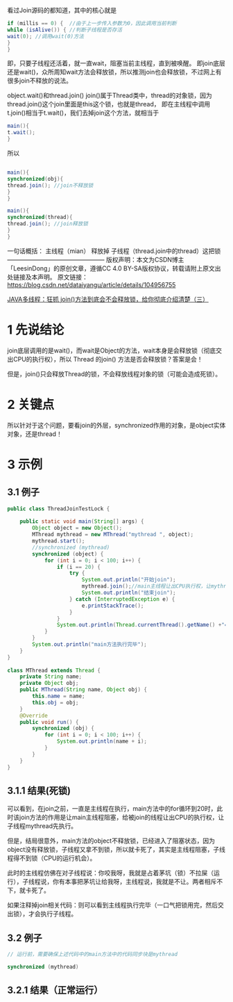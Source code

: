 看过Join源码的都知道，其中的核心就是
```java
if (millis == 0) {  //由于上一步传入参数为0，因此调用当前判断
while (isAlive()) { //判断子线程是否存活
wait(0); //调用wait(0)方法
}
}
```


即，只要子线程还活着，就一直wait，阻塞当前主线程，直到被唤醒。
即join底层还是wait()，众所周知wait方法会释放锁，所以推测join也会释放锁，不过网上有很多join不释放的说法。

object.wait()和thread.join()
join()属于Thread类中，thread的对象锁，因为thread.join()这个join里面是this这个锁，也就是thread，
即在主线程中调用t.join()相当于t.wait()，我们去掉join这个方法，就相当于
```java
main(){
t.wait();
}
```

所以
```java

main(){
synchronized(obj){
thread.join(); //join不释放锁
}
}

main(){
synchronized(thread){
thread.join(); //join释放锁
}
}

```
一句话概括：
主线程（mian） 释放掉 子线程（thread.join中的thread）这把锁
————————————————
版权声明：本文为CSDN博主「LeesinDong」的原创文章，遵循CC 4.0 BY-SA版权协议，转载请附上原文出处链接及本声明。
原文链接：https://blog.csdn.net/dataiyangu/article/details/104956755


[JAVA多线程：狂抓 join()方法到底会不会释放锁，给你彻底介绍清楚（三）](https://blog.csdn.net/succing/article/details/123023851)

# 1 先说结论

join底层调用的是wait()，而wait是Object的方法，wait本身是会释放锁（彻底交出CPU的执行权），所以 Thread 的join() 方法是否会释放锁？答案是会！

但是，join()只会释放Thread的锁，不会释放线程对象的锁（可能会造成死锁）。

# 2 关键点

所以针对于这个问题，要看join的外层，synchronized作用的对象，是object实体对象，还是thread！



# 3 示例

## 3.1 例子 
```java
public class ThreadJoinTestLock {
 
	public static void main(String[] args) {
		Object object = new Object();
		MThread mythread = new MThread("mythread ", object);
		mythread.start();
		//synchronized (mythread)
		synchronized (object) {
			for (int i = 0; i < 100; i++) {
				if (i == 20) {
					try {
						System.out.println("开始join");
						mythread.join();//main主线程让出CPU执行权，让mythread子线程优先执行
						System.out.println("结束join");
					} catch (InterruptedException e) {
						e.printStackTrace();
					}
				}
				System.out.println(Thread.currentThread().getName() +"==" + i);
			}
		}
		System.out.println("main方法执行完毕");
	}
}
 
class MThread extends Thread {
	private String name;
	private Object obj;
	public MThread(String name, Object obj) {
		this.name = name;
		this.obj = obj;
	}
	@Override
	public void run() {
		synchronized (obj) {
			for (int i = 0; i < 100; i++) {
				System.out.println(name + i);
			}
		}
	}
}
```

## 3.1.1 结果(死锁)

可以看到，在join之前，一直是主线程在执行，main方法中的for循环到20时，此时该join方法的作用是让main主线程阻塞，给被join的线程让出CPU的执行权，让子线程mythread先执行。

但是，结局很意外，main方法的object不释放锁，已经进入了阻塞状态，因为object没有释放锁，子线程又拿不到锁，所以就卡死了，其实是主线程阻塞，子线程得不到锁（CPU的运行机会）。

此时的主线程仿佛在对子线程说：你咬我呀，我就是占着茅坑（锁）不拉屎（运行），子线程说，你有本事把茅坑让给我呀，主线程说，我就是不让。两者相斥不下，就卡死了。

如果注释掉join相关代码：则可以看到主线程执行完毕（一口气把锁用完，然后交出锁），才会执行子线程。

## 3.2 例子

```java
// 运行前，需要确保上述代码中的main方法中的代码同步块是mythread

synchronized (mythread)
```

## 3.2.1 结果（正常运行）
